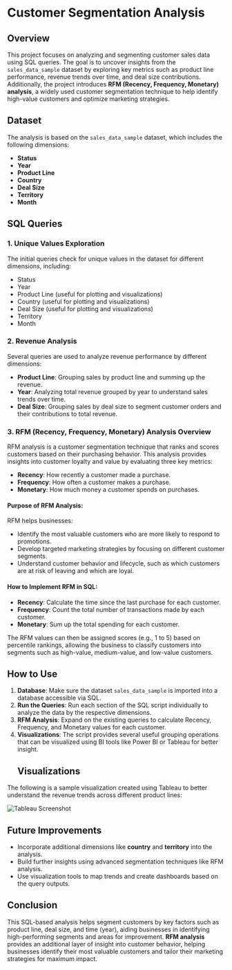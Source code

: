 
# Customer Segmentation Analysis

## Overview
This project focuses on analyzing and segmenting customer sales data using SQL queries. The goal is to uncover insights from the `sales_data_sample` dataset by exploring key metrics such as product line performance, revenue trends over time, and deal size contributions. Additionally, the project introduces **RFM (Recency, Frequency, Monetary) analysis**, a widely used customer segmentation technique to help identify high-value customers and optimize marketing strategies.

## Dataset
The analysis is based on the `sales_data_sample` dataset, which includes the following dimensions:
- **Status**
- **Year**
- **Product Line**
- **Country**
- **Deal Size**
- **Territory**
- **Month**

## SQL Queries

### 1. Unique Values Exploration
The initial queries check for unique values in the dataset for different dimensions, including:
- Status
- Year
- Product Line (useful for plotting and visualizations)
- Country (useful for plotting and visualizations)
- Deal Size (useful for plotting and visualizations)
- Territory
- Month

### 2. Revenue Analysis
Several queries are used to analyze revenue performance by different dimensions:
- **Product Line**: Grouping sales by product line and summing up the revenue.
- **Year**: Analyzing total revenue grouped by year to understand sales trends over time.
- **Deal Size**: Grouping sales by deal size to segment customer orders and their contributions to total revenue.

### 3. RFM (Recency, Frequency, Monetary) Analysis Overview
RFM analysis is a customer segmentation technique that ranks and scores customers based on their purchasing behavior. This analysis provides insights into customer loyalty and value by evaluating three key metrics:
- **Recency**: How recently a customer made a purchase.
- **Frequency**: How often a customer makes a purchase.
- **Monetary**: How much money a customer spends on purchases.

#### Purpose of RFM Analysis:
RFM helps businesses:
- Identify the most valuable customers who are more likely to respond to promotions.
- Develop targeted marketing strategies by focusing on different customer segments.
- Understand customer behavior and lifecycle, such as which customers are at risk of leaving and which are loyal.

#### How to Implement RFM in SQL:
- **Recency**: Calculate the time since the last purchase for each customer.
- **Frequency**: Count the total number of transactions made by each customer.
- **Monetary**: Sum up the total spending for each customer.

The RFM values can then be assigned scores (e.g., 1 to 5) based on percentile rankings, allowing the business to classify customers into segments such as high-value, medium-value, and low-value customers.

## How to Use
1. **Database**: Make sure the dataset `sales_data_sample` is imported into a database accessible via SQL.
2. **Run the Queries**: Run each section of the SQL script individually to analyze the data by the respective dimensions.
3. **RFM Analysis**: Expand on the existing queries to calculate Recency, Frequency, and Monetary values for each customer.
4. **Visualizations**: The script provides several useful grouping operations that can be visualized using BI tools like Power BI or Tableau for better insight.
   ## Visualizations

The following is a sample visualization created using Tableau to better understand the revenue trends across different product lines:

![Tableau Screenshot](Dashboard1.png)


## Future Improvements
- Incorporate additional dimensions like **country** and **territory** into the analysis.
- Build further insights using advanced segmentation techniques like RFM analysis.
- Use visualization tools to map trends and create dashboards based on the query outputs.

## Conclusion
This SQL-based analysis helps segment customers by key factors such as product line, deal size, and time (year), aiding businesses in identifying high-performing segments and areas for improvement. **RFM analysis** provides an additional layer of insight into customer behavior, helping businesses identify their most valuable customers and tailor their marketing strategies for maximum impact.
